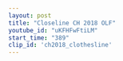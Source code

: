 ```yaml
---
layout: post
title: "Closeline CH 2018 OLF"
youtube_id: "uKFHFwFtiLM"
start_time: "389"
clip_id: 'ch2018_clothesline'
---
```

